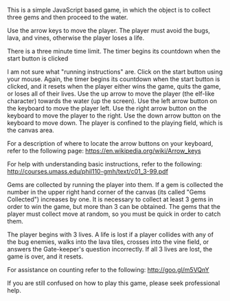 This is a simple JavaScript based game, in which the object is to collect three gems and then proceed to the water.

Use the arrow keys to move the player. The player must avoid the bugs, lava, and vines, otherwise the player loses a life.

There is a three minute time limit. The timer begins its countdown when the start button is clicked

I am not sure what "running instructions" are. Click on the start button using your mouse. Again, the timer begins its countdown when the start button is clicked, and it resets when the player either wins the game, quits the game, or loses all of their lives. Use the up arrow to move the player (the elf-like character) towards the water (up the screen). Use the left arrow button on the keyboard to move the player left. Use the right arrow button on the keyboard to move the player to the right. Use the down arrow button on the keyboard to move down. The player is confined to the playing field, which is the canvas area.

For a description of where to locate the arrow buttons on your keyboard, refer to the following page: https://en.wikipedia.org/wiki/Arrow_keys

For help with understanding basic instructions, refer to the following: http://courses.umass.edu/phil110-gmh/text/c01_3-99.pdf

Gems are collected by running the player into them. If a gem is collected the number in the upper right hand corner of the canvas (its called "Gems Collected") increases by one. It is necessary to collect at least 3 gems in order to win the game, but more than 3 can be obtained. The gems that the player must collect move at random, so you must be quick in order to catch them.

The player begins with 3 lives. A life is lost if a player collides with any of the bug enemies, walks into the lava tiles, crosses into the vine field, or answers the Gate-keeper's question incorrectly. If all 3 lives are lost, the game is over, and it resets.

For assistance on counting refer to the following: http://goo.gl/m5VQnY

If you are still confused on how to play this game, please seek professional help.
